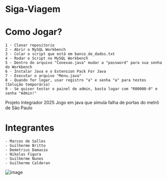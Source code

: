 # Siga-Viagem
   # Como Jogar?
    1 - Clonar repositorio
    2 - Abrir o MySQL Workbench
    3 - Colar o script que está em banco_de_dados.txt
    4 - Rodar o Script no MySQL Workbench
    5 - Dentro do arquivo "Conexao.java" mudar a "password" para sua senha do Workbench
    6 - Instalar Java e o Extension Pack For Java
    7 - Executar o arquivo "Menu.java"
    8 - Quando for logar, usar registro "a" e senha "a" para testes (Solução temporária)
    9 - Se quiser testar o painel de admin, basta logar com "R00000-0" e senha "Admin!"
    
Projeto Integrador 2025
    Jogo em java que simula falha de portas do metrô de São Paulo


   # Integrantes
    - Marcos de Salles
    - Guilherme Britto
    - Demetrius Damasio
    - Nikolas Figura
    - Guilherme Nunes
    - Guilherme Calderan
![image](https://github.com/user-attachments/assets/65b54a0b-614d-48d2-987b-fc8e2a8d0137)

